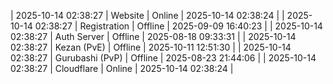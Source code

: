 | 2025-10-14 02:38:27 | Website | Online | 2025-10-14 02:38:24 |
| 2025-10-14 02:38:27 | Registration | Offline | 2025-09-09 16:40:23 |
| 2025-10-14 02:38:27 | Auth Server | Offline | 2025-08-18 09:33:31 |
| 2025-10-14 02:38:27 | Kezan (PvE) | Offline | 2025-10-11 12:51:30 |
| 2025-10-14 02:38:27 | Gurubashi (PvP) | Offline | 2025-08-23 21:44:06 |
| 2025-10-14 02:38:27 | Cloudflare | Online | 2025-10-14 02:38:24 |
